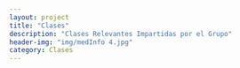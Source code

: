 ```yaml
---
layout: project
title: "Clases"
description: "Clases Relevantes Impartidas por el Grupo"
header-img: "img/medInfo 4.jpg"
category: Clases
---
```

